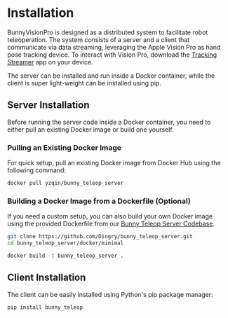 # Installation

BunnyVisionPro is designed as a distributed system to facilitate robot teleoperation. The system consists of a server
and a client that communicate via data streaming, leveraging the Apple Vision Pro as hand pose tracking device. To
interact with Vision Pro, download the [Tracking Streamer](https://apps.apple.com/us/app/tracking-streamer/id6478969032)
app on your device.

The server can be installed and run inside a Docker container, while the client is super
light-weight can be installed using pip.

## Server Installation

Before running the server code inside a Docker container, you need to either pull an existing Docker image or build one
yourself.

### Pulling an Existing Docker Image

For quick setup, pull an existing Docker image from Docker Hub using the following command:

```bash
docker pull yzqin/bunny_teleop_server
```

### Building a Docker Image from a Dockerfile (Optional)

If you need a custom setup, you can also build your own Docker image using the provided Dockerfile from
our [Bunny Teleop Server Codebase](https://github.com/Dingry/bunny_teleop_server).

```bash
git clone https://github.com/Dingry/bunny_teleop_server.git
cd bunny_teleop_server/docker/minimal

docker build -t bunny_teleop_server .
```

## Client Installation

The client can be easily installed using Python's pip package manager:

```bash
pip install bunny_teleop
```
